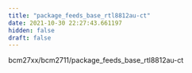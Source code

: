 ```yaml
---
title: "package_feeds_base_rtl8812au-ct"
date: 2021-10-30 22:27:43.661197
hidden: false
draft: false
---
```


bcm27xx/bcm2711/package_feeds_base_rtl8812au-ct

